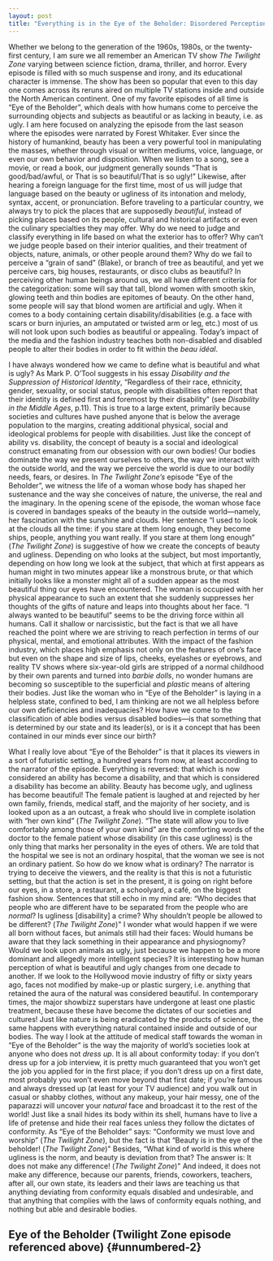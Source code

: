```yaml
---
layout: post
title: "Everything is in the Eye of the Beholder: Disordered Perception and The Twilight Zone"
---
```


<span class="versal w9">W</span>hether we belong to the generation of
the 1960s, 1980s, or the twenty-first century, I am sure we all remember
an American TV show *The Twilight Zone* varying between science fiction,
drama, thriller, and horror. Every episode is filled with so much
suspense and irony, and its educational character is immense. The show
has been so popular that even to this day one comes across its reruns
aired on multiple TV stations inside and outside the North American
continent. One of my favorite episodes of all time is “Eye of the
Beholder”, which deals with how humans come to perceive the surrounding
objects and subjects as beautiful or as lacking in beauty, i.e. as ugly.
I am here focused on analyzing the episode from the last season where
the episodes were narrated by Forest Whitaker. Ever since the history of
humankind, beauty has been a very powerful tool in manipulating the
masses, whether through visual or written mediums, voice, language, or
even our own behavior and disposition. When we listen to a song, see a
movie, or read a book, our judgment generally sounds “That is
good/bad/awful, or That is so beautiful/That is so ugly!” Likewise,
after hearing a foreign language for the first time, most of us will
judge that language based on the beauty or ugliness of its intonation
and melody, syntax, accent, or pronunciation. Before traveling to a
particular country, we always try to pick the places that are supposedly
*beautiful*, instead of picking places based on its people, cultural and
historical artifacts or even the culinary specialties they may offer.
Why do we need to judge and classify everything in life based on what
the exterior has to offer? Why can’t we judge people based on their
interior qualities, and their treatment of objects, nature, animals, or
other people around them? Why do we fail to perceive a “grain of sand”
(Blake), or branch of tree as beautiful, and yet we perceive cars, big
houses, restaurants, or disco clubs as beautiful? In perceiving other
human beings around us, we all have different criteria for the
categorization: some will say that tall, blond women with smooth skin,
glowing teeth and thin bodies are epitomes of beauty. On the other hand,
some people will say that blond women are artificial and ugly. When it
comes to a body containing certain disability/disabilities (e.g. a face
with scars or burn injuries, an amputated or twisted arm or leg, etc.)
most of us will not look upon such bodies as beautiful or appealing.
Today’s impact of the media and the fashion industry teaches both
non-disabled and disabled people to alter their bodies in order to fit
within the *beau idéal*.

I have always wondered how we came to define what is beautiful and what
is ugly? As Mark P. O’Tool suggests in his essay *Disability and the
Suppression of Historical Identity*, “Regardless of their race,
ethnicity, gender, sexuality, or social status, people with disabilities
often report that their identity is defined first and foremost by their
disability” (see *Disability in the Middle Ages*, p.11). This is true to
a large extent, primarily because societies and cultures have pushed
anyone that is below the average population to the margins, creating
additional physical, social and ideological problems for people with
disabilities. Just like the concept of ability vs. disability, the
concept of beauty is a social and ideological construct emanating from
our obsession with our own bodies! Our bodies dominate the way we
present ourselves to others, the way we interact with the outside world,
and the way we perceive the world is due to our bodily needs, fears, or
desires. In *The Twilight Zone’s* episode “Eye of the Beholder”, we
witness the life of a woman whose body has shaped her sustenance and the
way she conceives of nature, the universe, the real and the imaginary.
In the opening scene of the episode, the woman whose face is covered in
bandages speaks of the beauty in the outside world—namely, her
fascination with the sunshine and clouds. Her sentence “I used to look
at the clouds all the time: if you stare at them long enough, they
become ships, people, anything you want really. If you stare at them
long enough” (*The Twilight Zone*) is suggestive of how we create the
concepts of beauty and ugliness. Depending on who looks at the subject,
but most importantly, depending on how long we look at the subject, that
which at first appears as human might in two minutes appear like a
monstrous brute, or that which initially looks like a monster might all
of a sudden appear as the most beautiful thing our eyes have
encountered. The woman is occupied with her physical appearance to such
an extent that she suddenly suppresses her thoughts of the gifts of
nature and leaps into thoughts about her face. “I always wanted to be
beautiful” seems to be the driving force within all humans. Call it
shallow or narcissistic, but the fact is that we all have reached the
point where we are striving to reach perfection in terms of our
physical, mental, and emotional attributes. With the impact of the
fashion industry, which places high emphasis not only on the features of
one’s face but even on the shape and size of lips, cheeks, eyelashes or
eyebrows, and reality TV shows where six-year-old girls are stripped of
a normal childhood by their own parents and turned into *barbie dolls*,
no wonder humans are becoming so susceptible to the superficial and
*plastic* means of altering their bodies. Just like the woman who in
“Eye of the Beholder” is laying in a helpless state, confined to bed, I
am thinking are not we all helpless before our own deficiencies and
inadequacies? How have we come to the classification of able bodies
versus disabled bodies—is that something that is determined by our state
and its leader(s), or is it a concept that has been contained in our
minds ever since our birth?

What I really love about “Eye of the Beholder” is that it places its
viewers in a sort of futuristic setting, a hundred years from now, at
least according to the narrator of the episode. Everything is reversed:
that which is now considered an ability has become a disability, and
that which is considered a disability has become an ability. Beauty has
become ugly, and ugliness has become beautiful! The female patient is
laughed at and rejected by her own family, friends, medical staff, and
the majority of her society, and is looked upon as a an outcast, a freak
who should live in complete isolation with “her own kind” (*The Twilight
Zone*). “The state will allow you to live comfortably among those of
your own kind” are the comforting words of the doctor to the female
patient whose disability (in this case ugliness) is the only thing that
marks her personality in the eyes of others. We are told that the
hospital we see is not an ordinary hospital, that the woman we see is
not an ordinary patient. So how do we know what is ordinary? The
narrator is trying to deceive the viewers, and the reality is that this
is not a futuristic setting, but that the action is set in the present,
it is going on right before our eyes, in a store, a restaurant, a
schoolyard, a café, on the biggest fashion show. Sentences that still
echo in my mind are: “Who decides that people who are different have to
be separated from the people who are *normal*? Is ugliness [disability]
a crime? Why shouldn’t people be allowed to be different? (*The Twilight
Zone*)" I wonder what would happen if we were all born without faces,
but animals still had their faces: Would humans be aware that they lack
something in their appearance and physiognomy? Would we look upon
animals as ugly, just because we happen to be a more dominant and
allegedly more intelligent species? It is interesting how human
perception of what is beautiful and ugly changes from one decade to
another. If we look to the Hollywood movie industry of fifty or sixty
years ago, faces not modified by make-up or plastic surgery, i.e.
anything that retained the aura of the natural was considered beautiful.
In contemporary times, the major showbizz superstars have undergone at
least one plastic treatment, because these have become the dictates of
our societies and cultures! Just like nature is being eradicated by the
products of science, the same happens with everything natural contained
inside and outside of our bodies. The way I look at the attitude of
medical staff towards the woman in “Eye of the Beholder” is the way the
majority of world’s societies look at anyone who does not *dress up*. It
is all about conformity today: if you don’t dress up for a job
interview, it is pretty much guaranteed that you won’t get the job you
applied for in the first place; if you don’t dress up on a first date,
most probably you won’t even move beyond that first date; if you’re
famous and always dressed up (at least for your TV audience) and you
walk out in casual or shabby clothes, without any makeup, your hair
messy, one of the paparazzi will uncover your *natural* face and
broadcast it to the rest of the world! Just like a snail hides its body
within its shell, humans have to live a life of pretense and hide their
real faces unless they follow the dictates of conformity. As “Eye of the
Beholder” says: “Conformity we must love and worship” (*The Twilight
Zone*), but the fact is that “Beauty is in the eye of the beholder!
(*The Twilight Zone*)" Besides, “What kind of world is this where
ugliness is the norm, and beauty is deviation from that? The answer is:
It does not make any difference! (*The Twilight Zone*)" And indeed, it
does not make any difference, because our parents, friends, coworkers,
teachers, after all, our own state, its leaders and their laws are
teaching us that anything deviating from conformity equals disabled and
undesirable, and that anything that complies with the laws of conformity
equals nothing, and nothing but able and desirable bodies.

Eye of the Beholder (Twilight Zone episode referenced above) {#unnumbered-2}
------------------------------------------------------------

